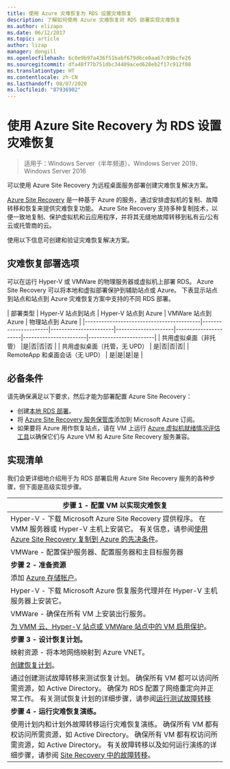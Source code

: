 ```yaml
---
title: 使用 Azure 灾难恢复为 RDS 设置灾难恢复
description: 了解如何使用 Azure 灾难恢复对 RDS 部署实现灾难恢复
ms.author: elizapo
ms.date: 06/12/2017
ms.topic: article
author: lizap
manager: dongill
ms.openlocfilehash: 6c0e9b97a436f51babf679d6ce0aa67c09bcfe26
ms.sourcegitcommit: dfa48f77b751dbc34409aced628eb2f17c912f08
ms.translationtype: HT
ms.contentlocale: zh-CN
ms.lasthandoff: 08/07/2020
ms.locfileid: "87936902"
---
```

# <a name="set-up-disaster-recovery-for-rds-using-azure-site-recovery"></a>使用 Azure Site Recovery 为 RDS 设置灾难恢复

>适用于：Windows Server（半年频道）、Windows Server 2019、Windows Server 2016

可以使用 Azure Site Recovery 为远程桌面服务部署创建灾难恢复解决方案。

[Azure Site Recovery](/azure/site-recovery/site-recovery-overview) 是一种基于 Azure 的服务，通过安排虚拟机的复制、故障转移和恢复来提供灾难恢复功能。 Azure Site Recovery 支持多种复制技术，以便一致地复制、保护虚拟机和云应用程序，并将其无缝地故障转移到私有云/公有云或托管商的云。

使用以下信息可创建和验证灾难恢复解决方案。

## <a name="disaster-recovery-deployment-options"></a>灾难恢复部署选项

可以在运行 Hyper-V 或 VMWare 的物理服务器或虚拟机上部署 RDS。 Azure Site Recovery 可以将本地和虚拟部署保护到辅助站点或 Azure。 下表显示站点到站点和站点到 Azure 灾难恢复方案中支持的不同 RDS 部署。

| 部署类型                          | Hyper-V 站点到站点 | Hyper-V 站点到 Azure | VMWare 站点到 Azure | 物理站点到 Azure |
|------------------------------------------|----------------------|-----------------------|---------------------|----------------------|-----------------------|------------------------|
| 共用虚拟桌面（非托管）       |是|否|否|否 |
| 共用虚拟桌面（托管，无 UPD） | 是|否|否|否|
| RemoteApp 和桌面会话（无 UPD） | 是|是|是|是  |

## <a name="prerequisites"></a>必备条件

请先确保满足以下要求，然后才能为部署配置 Azure Site Recovery：

- 创建[本地 RDS 部署](rds-deploy-infrastructure.md)。
- 将 [Azure Site Recovery 服务保管库](/azure/site-recovery/site-recovery-vmm-to-azure#create-a-recovery-services-vault)添加到 Microsoft Azure 订阅。
- 如果要将 Azure 用作恢复站点，请在 VM 上运行 [Azure 虚拟机就绪情况评估工具](https://azure.microsoft.com/downloads/vm-readiness-assessment/)以确保它们与 Azure VM 和 Azure Site Recovery 服务兼容。

## <a name="implementation-checklist"></a>实现清单

我们会更详细地介绍用于为 RDS 部署启用 Azure Site Recovery 服务的各种步骤，但下面是高级实现步骤。

| **步骤 1 - 配置 VM 以实现灾难恢复**                                                                                                                                                                                               |
|--------------------------------------------------------------------------------------------------------------------------------------------------------------------------------------------------------------------------------------------|
| Hyper-V - 下载 Microsoft Azure Site Recovery 提供程序。 在 VMM 服务器或 Hyper-V 主机上安装它。 有关信息，请参阅[使用 Azure Site Recovery 复制到 Azure 的先决条件](/azure/site-recovery/site-recovery-prereq)。                                                                                                                             |
| VMWare - 配置保护服务器、配置服务器和主目标服务器                                                                                                                                                      |
| **步骤 2 - 准备资源**                                                                                                                                                                                                           |
| 添加 [Azure 存储帐户](/azure/storage/storage-create-storage-account)。                                                                                                                                                                                                              |
| Hyper-V - 下载 Microsoft Azure 恢复服务代理并在 Hyper-V 主机服务器上安装它。                                                                                                                                     |
| VMWare - 确保在所有 VM 上安装出行服务。                                                                                                                                                                           |
| [为 VMM 云、Hyper-V 站点或 VMWare 站点中的 VM 启用保护](rds-enable-dr-with-asr.md)。                                                                                                                                                                    |
| **步骤 3 - 设计恢复计划。**                                                                                                                                                                                                        |
| 映射资源 - 将本地网络映射到 Azure VNET。                                                                                                                                                                              |
| [创建恢复计划](rds-disaster-recovery-plan.md)。 |
| 通过创建测试故障转移来测试恢复计划。 确保所有 VM 都可以访问所需资源，如 Active Directory。 确保为 RDS 配置了网络重定向并正常工作。 有关测试恢复计划的详细步骤，请参阅[运行测试故障转移](/azure/site-recovery/site-recovery-test-failover-to-azure)|
| **步骤 4 - 运行灾难恢复演练。**                                                                                                                                                                                                     |
| 使用计划内和计划外故障转移运行灾难恢复演练。 确保所有 VM 都有权访问所需资源，如 Active Directory。 确保所有 VM 都有权访问所需资源，如 Active Directory。 有关故障转移以及如何运行演练的详细步骤，请参阅 [Site Recovery 中的故障转移](/azure/site-recovery/site-recovery-failover)。|


